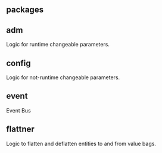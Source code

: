 ## packages

## adm
Logic for runtime changeable parameters.

## config
Logic for not-runtime changeable parameters.

## event
Event Bus

## flattner
Logic to flatten and deflatten entities to and from value bags.